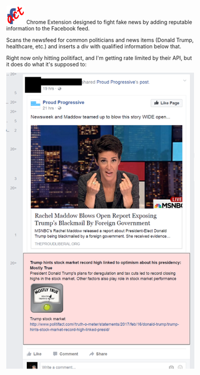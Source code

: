 <img src="factcheck.png" alt="Icon" style="width: 50px;"/> Chrome Extension designed to fight fake news by adding reputable information to the Facebook feed.

Scans the newsfeed for common politicians and news items (Donald Trump, healthcare, etc.) and inserts a div with qualified information below that.

Right now only hitting politifact, and I'm getting rate limited by their API, but it does do what it's supposed to:

![ScreenShot](/working.png)